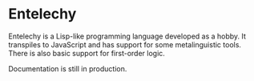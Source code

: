 # Entelechy

Entelechy is a Lisp-like programming language developed as a hobby. It transpiles to JavaScript and has support for some metalinguistic tools. There is also basic support for first-order logic.

Documentation is still in production.
